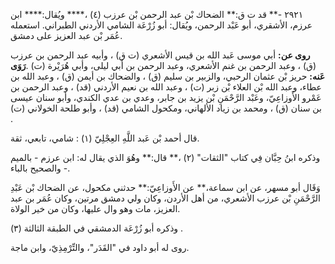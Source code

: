 ٢٩٢١ -** قد ت ق:** الضحاك بْن عبد الرحمن بْن عرزب (٤) ،**** ويُقال:**** ابن عرزم، الأشقري، أبو عَبْد الرحمن، ويُقال: أبو زُرْعَة الشامي الأردني الطبراني. استعمله عُمَر بْن عبد العزيز على دمشق.

**روى عن:** أبي موسى عَبد الله بن قيس الأشعري (ت ق) ، وأبيه عبد الرحمن بن عرزب (ق) ، وعبد الرحمن بن غنم الأشعري، وعبد الرحمن بن أَبي ليلى، وأبي هُرَيْرة (ت) .**رَوَى عَنه:** حريز بْن عثمان الرحبي، والزبير بن سليم (ق) ، والضحاك بن أيمن (ق) ، وعبد الله بن عطاء، وعبد الله بْن العلاء بْن زبر (ت) ، وعبد الله بن نعيم الأردني (قد) ، وعبد الرحمن بن عَمْرو الأَوزاعِيّ، وعَبْد الرَّحْمَنِ بْن يزيد بن جابر، وعدي بن عدي الكندي، وأبو سنان عيسى بن سنان (ق) ، ومحمد بن زياد الألهاني، ومكحول الشامي (قد) ، وأبو طلحة الخولاني (ت) .

قال أحمد بْن عَبد اللَّهِ العِجْلِيّ (١) : شامي، تابعي، ثقة.

وذكره ابنُ حِبَّان فِي كتاب "الثقات" (٢) ،** قال:** وهُوَ الذي يقال له: ابن عرزم - بالميم - والصحيح بالباء.

وَقَال أبو مسهر، عن ابن سماعة،** عن الأَوزاعِيّ:** حدثني مكحول، عن الضحاك بْن عَبْدِ الرَّحْمَنِ بْن عرزب الأشعري، من أهل الأردن، وكان ولي دمشق مرتين، وكان عُمَر بن عبد العزيز، مات وهو وال عليها، وكان من خير الولاة.

وذكره أبو زُرْعَة الدمشقي في الطبقة الثالثة (٣) .

روى له أبو داود في "القَدَر"، والتِّرْمِذِيّ، وابن ماجة.